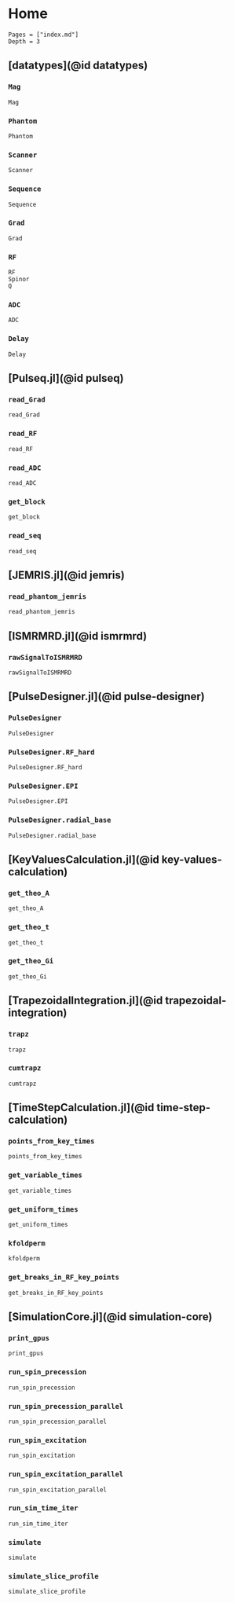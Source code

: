 # Home

```@contents
Pages = ["index.md"]
Depth = 3
```

## [datatypes](@id datatypes)

### `Mag`
```@docs
Mag
```

### `Phantom`
```@docs
Phantom
```

### `Scanner`
```@docs
Scanner
```

### `Sequence`
```@docs
Sequence
```

### `Grad`
```@docs
Grad
```

### `RF`
```@docs
RF
Spinor
Q
```

### `ADC`
```@docs
ADC
```

### `Delay`
```@docs
Delay
```

## [Pulseq.jl](@id pulseq)

### `read_Grad`
```@docs
read_Grad
```

### `read_RF`
```@docs
read_RF
```

### `read_ADC`
```@docs
read_ADC
```

### `get_block`
```@docs
get_block
```

### `read_seq`
```@docs
read_seq
```

## [JEMRIS.jl](@id jemris)

### `read_phantom_jemris`
```@docs
read_phantom_jemris
```

## [ISMRMRD.jl](@id ismrmrd)

### `rawSignalToISMRMRD`
```@docs
rawSignalToISMRMRD
```

## [PulseDesigner.jl](@id pulse-designer)

### `PulseDesigner`
```@docs
PulseDesigner
```

### `PulseDesigner.RF_hard`
```@docs
PulseDesigner.RF_hard
```

### `PulseDesigner.EPI`
```@docs
PulseDesigner.EPI
```

### `PulseDesigner.radial_base`
```@docs
PulseDesigner.radial_base
```

## [KeyValuesCalculation.jl](@id key-values-calculation)

### `get_theo_A`
```@docs
get_theo_A
```

### `get_theo_t`
```@docs
get_theo_t
```

### `get_theo_Gi`
```@docs
get_theo_Gi
```

## [TrapezoidalIntegration.jl](@id trapezoidal-integration)

### `trapz`
```@docs
trapz
```

### `cumtrapz`
```@docs
cumtrapz
```

## [TimeStepCalculation.jl](@id time-step-calculation)

### `points_from_key_times`
```@docs
points_from_key_times
```

### `get_variable_times`
```@docs
get_variable_times
```

### `get_uniform_times`
```@docs
get_uniform_times
```

### `kfoldperm`
```@docs
kfoldperm
```

### `get_breaks_in_RF_key_points`
```@docs
get_breaks_in_RF_key_points
```

## [SimulationCore.jl](@id simulation-core)

### `print_gpus`
```@docs
print_gpus
```

### `run_spin_precession`
```@docs
run_spin_precession
```

### `run_spin_precession_parallel`
```@docs
run_spin_precession_parallel
```

### `run_spin_excitation`
```@docs
run_spin_excitation
```

### `run_spin_excitation_parallel`
```@docs
run_spin_excitation_parallel
```

### `run_sim_time_iter`
```@docs
run_sim_time_iter
```

### `simulate`
```@docs
simulate
```

### `simulate_slice_profile`
```@docs
simulate_slice_profile
```
